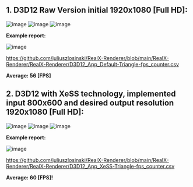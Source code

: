 ## **1. D3D12 Raw Version initial 1920x1080 [Full HD]:**

![image](https://github.com/juliuszlosinski/RealX-Renderer/assets/72278818/3c384ab1-2343-426e-ae47-7ad1cfcf0793)
![image](https://github.com/juliuszlosinski/RealX-Renderer/assets/72278818/3152b669-a281-47c5-b0f1-5146d540fd7f)
![image](https://github.com/juliuszlosinski/RealX-Renderer/assets/72278818/71db56f4-06b1-4297-86fa-640710a2ccc7)

**Example report:**

![image](https://github.com/juliuszlosinski/RealX-Renderer/assets/72278818/44e13879-f446-4a76-b442-82e160e51d7a)

https://github.com/juliuszlosinski/RealX-Renderer/blob/main/RealX-Renderer/RealX-Renderer/D3D12_App_Default-Triangle-fps_counter.csv

**Average: 56 [FPS]**

## **2. D3D12 with XeSS technology, implemented input 800x600 and desired output resolution 1920x1080 [Full HD]:**

![image](https://github.com/juliuszlosinski/RealX-Renderer/assets/72278818/2c2e7526-50a6-456e-a353-84af18d54512)
![image](https://github.com/juliuszlosinski/RealX-Renderer/assets/72278818/28c6a147-498f-480e-a16b-eeb206541c1c)
![image](https://github.com/juliuszlosinski/RealX-Renderer/assets/72278818/833403f2-c3cb-462d-9d82-f001c0b3e797)

**Example report:**

![image](https://github.com/juliuszlosinski/RealX-Renderer/assets/72278818/c9c688ed-73b1-4e1a-b3e8-b7dc5e9bc4cc)

https://github.com/juliuszlosinski/RealX-Renderer/blob/main/RealX-Renderer/RealX-Renderer/D3D12_App_XeSS-Triangle-fps_counter.csv

**Average: 60 [FPS]!**
